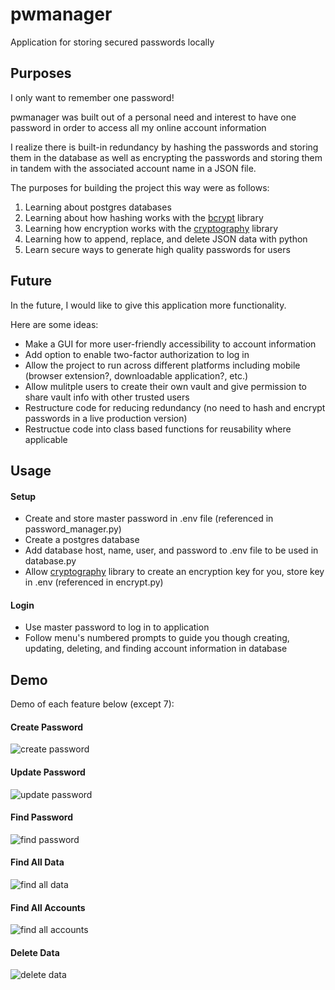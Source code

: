 # pwmanager
Application for storing secured passwords locally

## Purposes
I only want to remember one password!

pwmanager was built out of a personal need and interest to have one password in order to access all my online account information

I realize there is built-in redundancy by hashing the passwords and storing them in 
the database as well as encrypting the passwords and storing them in tandem with 
the associated account name in a JSON file. 

The purposes for building the project this way were as follows:
1. Learning about postgres databases
2. Learning about how hashing works with the [bcrypt](https://pypi.org/project/bcrypt/) library
3. Learning how encryption works with the [cryptography](https://pypi.org/project/cryptography/) library
4. Learning how to append, replace, and delete JSON data with python
5. Learn secure ways to generate high quality passwords for users

## Future
In the future, I would like to give this application more functionality. 

Here are some ideas:
- Make a GUI for more user-friendly accessibility to account information
- Add option to enable two-factor authorization to log in
- Allow the project to run across different platforms including mobile (browser extension?, downloadable application?, etc.)
- Allow mulitple users to create their own vault and give permission to share vault info with other trusted users
- Restructure code for reducing redundancy (no need to hash and encrypt passwords in a live production version)
- Restructue code into class based functions for reusability where applicable

## Usage
#### Setup
- Create and store master password in .env file (referenced in password_manager.py)
- Create a postgres database
- Add database host, name, user, and password to .env file to be used in database.py
- Allow [cryptography](https://pypi.org/project/cryptography/) library to create an encryption key for you, store key in .env (referenced in encrypt.py)

#### Login
- Use master password to log in to application
- Follow menu's numbered prompts to guide you though creating, updating, deleting, and finding account information in database

## Demo
Demo of each feature below (except 7):

#### Create Password
![create password](https://user-images.githubusercontent.com/70789983/121423250-0d1b9980-c93e-11eb-8e35-fa478903fa18.gif)

#### Update Password
![update password](https://user-images.githubusercontent.com/70789983/121423272-1147b700-c93e-11eb-8e80-6503336eaf99.gif)

#### Find Password
![find password](https://user-images.githubusercontent.com/70789983/121423282-16a50180-c93e-11eb-84b7-439e9b41a398.gif)

#### Find All Data
![find all data](https://user-images.githubusercontent.com/70789983/121423295-1ad11f00-c93e-11eb-82af-cf7cca5cd0be.gif)

#### Find All Accounts
![find all accounts](https://user-images.githubusercontent.com/70789983/121423322-20c70000-c93e-11eb-8531-5dad7ec158c3.gif)

#### Delete Data
![delete data](https://user-images.githubusercontent.com/70789983/121423338-245a8700-c93e-11eb-8d4c-dbaa64b58f0e.gif)